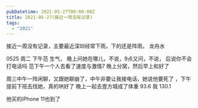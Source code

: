 ```yaml
---
pubDatetime: 2021-05-27T00:00:00Z
title: 2021-05-27(接近一周没有记录)
tags:
  - "2021"
---
```


接近一周没有记录，主要最近深圳经常下雨，下的还是阵雨， 龙舟水

0525 周二 下午范 生气， 晚上问她在哪儿，不说，9点又问，不说， 后说你不会打电话吗
范下午一个人去看了速度与激情7
晚上分窝，然后早上和好了

周三中午一阵闲聊，又跟她聊崩了，中午非要让我接电话，她说他要死了
，下午提前下班去找她，真的哄好了
晚上一起去壹方城成了体重 93.6 我 130.1

他买的iPhone 11也到了
